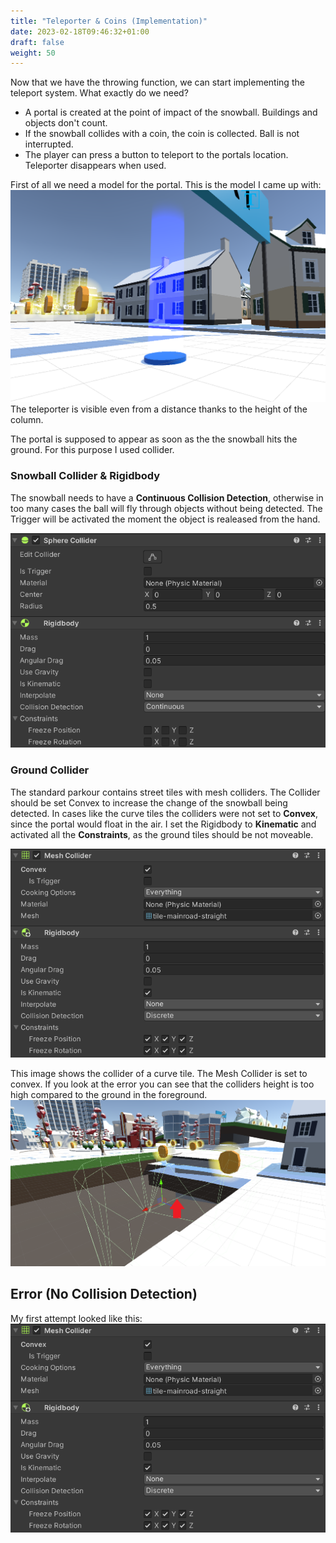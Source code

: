 ```yaml
---
title: "Teleporter & Coins (Implementation)"
date: 2023-02-18T09:46:32+01:00
draft: false
weight: 50
---
```


Now that we have the throwing function, we can start implementing the teleport system.
What exactly do we need?

* A portal is created at the point of impact of the snowball. Buildings and objects don't count.
* If the snowball collides with a coin, the coin is collected. Ball is not interrupted.
* The player can press a button to teleport to the portals location. Teleporter disappears when used.

First of all we need a model for the portal. This is the model I came up with:
![teleporter](https://raw.githubusercontent.com/Lithanel/Lithanel_page/master/images/teleporter/teleporter.png)
The teleporter is visible even from a distance thanks to the height of the column.

The portal is supposed to appear as soon as the the snowball hits the ground. For this purpose I used collider.

### Snowball Collider & Rigidbody
The snowball needs to have a **Continuous Collision Detection**, otherwise in too many cases the ball will fly through objects without being detected.
The Trigger will be activated the moment the object is realeased from the hand.

![snowball collider](https://raw.githubusercontent.com/Lithanel/Lithanel_page/master/images/teleporter/ball_collider.png)

### Ground Collider
The standard parkour contains street tiles with mesh colliders. The Collider should be set Convex to increase the change of the snowball being detected.
In cases like the curve tiles the colliders were not set to **Convex**, since the portal would float in the air.
I set the Rigidbody to **Kinematic** and activated all the **Constraints**, as the ground tiles should be not moveable. 

![street collider](https://raw.githubusercontent.com/Lithanel/Lithanel_page/master/images/teleporter/street_collider.png)

This image shows the collider of a curve tile. The Mesh Collider is set to convex. 
If you look at the error you can see that the colliders height is too high compared to the ground in the foreground.
![convex collider](https://raw.githubusercontent.com/Lithanel/Lithanel_page/master/images/teleporter/convex_collider.png)


## Error (No Collision Detection)
My first attempt looked like this:
![error collider](https://raw.githubusercontent.com/Lithanel/Lithanel_page/master/images/teleporter/street_collider.png)